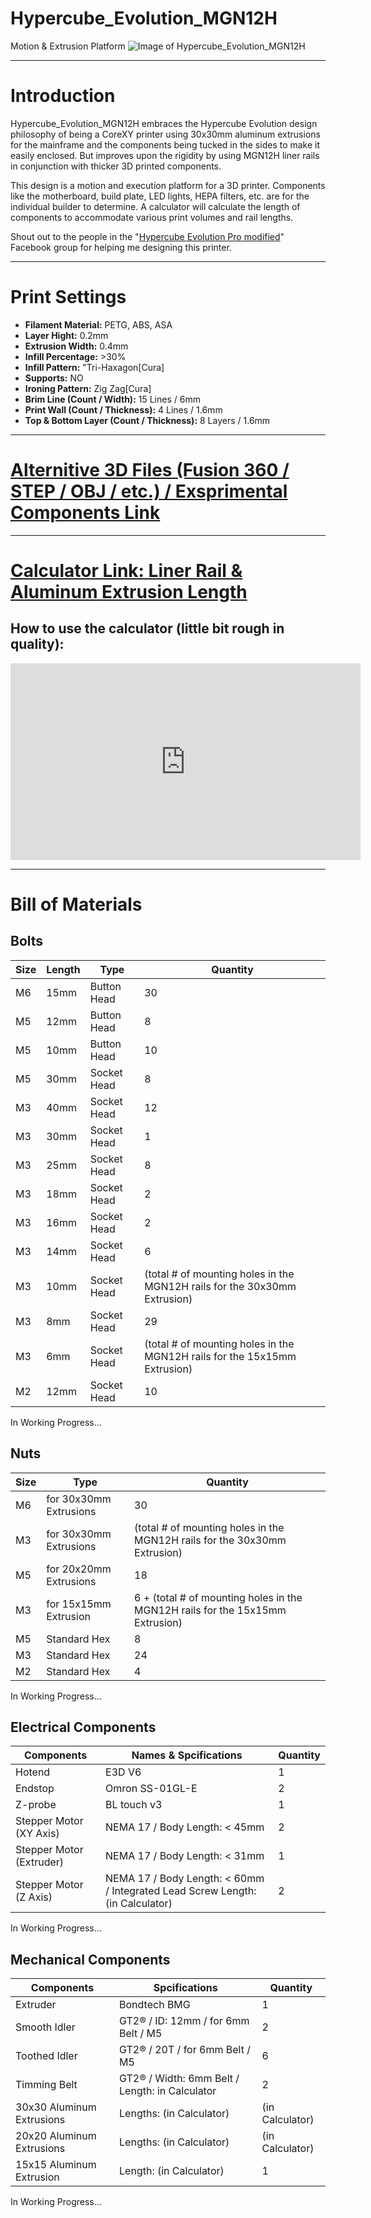 # Hypercube_Evolution_MGN12H
Motion &amp; Extrusion Platform
![Image of Hypercube_Evolution_MGN12H](file:///Users/peterkim/Desktop/Hypercube_Evolution_MGN12H%20(v69~recovered).png)

---

# Introduction
Hypercube_Evolution_MGN12H embraces the Hypercube Evolution design philosophy of being a CoreXY printer using 30x30mm aluminum extrusions for the mainframe and the components being tucked in the sides to make it easily enclosed. But improves upon the rigidity by using MGN12H liner rails in conjunction with thicker 3D printed components.

This design is a motion and execution platform for a 3D printer. Components like the motherboard, build plate, LED lights, HEPA filters, etc. are for the individual builder to determine. A calculator will calculate the length of components to accommodate various print volumes and rail lengths.

Shout out to the people in the "[Hypercube Evolution Pro modified](https://www.facebook.com/groups/hevopro/)" Facebook group for helping me designing this printer.

---

# Print Settings
- **Filament Material:** PETG, ABS, ASA
- **Layer Hight:** 0.2mm
- **Extrusion Width:** 0.4mm
- **Infill Percentage:** >30%
- **Infill Pattern:** "Tri-Haxagon[Cura]
- **Supports:** NO
- **Ironing Pattern:** Zig Zag[Cura]
- **Brim Line (Count / Width):** 15 Lines / 6mm
- **Print Wall (Count / Thickness):** 4 Lines / 1.6mm
- **Top & Bottom Layer (Count / Thickness):** 8 Layers / 1.6mm

---

# [Alternitive 3D Files (Fusion 360 / STEP / OBJ / etc.) / Exsprimental Components Link](https://a360.co/33fj55M)

---

# [Calculator Link: Liner Rail & Aluminum Extrusion Length](https://docs.google.com/spreadsheets/d/1z5ObTX2y20HfxdOqHHtOSIN-e-pqkRhXmnSUIc6pu8w/edit?usp=sharing)
## How to use the calculator (little bit rough in quality): 
<iframe width="560" height="315" src="https://www.youtube.com/embed/7c40CwL1CLM" frameborder="0" allow="accelerometer; autoplay; encrypted-media; gyroscope; picture-in-picture" allowfullscreen></iframe>

---

# Bill of Materials

## Bolts
Size | Length | Type | Quantity
--- | --- | --- | --- |
M6 | 15mm | Button Head | 30
M5 | 12mm | Button Head | 8
M5 | 10mm | Button Head | 10
M5 | 30mm | Socket Head | 8
M3 | 40mm | Socket Head | 12
M3 | 30mm | Socket Head | 1
M3 | 25mm | Socket Head | 8
M3 | 18mm | Socket Head | 2
M3 | 16mm | Socket Head | 2
M3 | 14mm | Socket Head | 6
M3 | 10mm | Socket Head | (total # of mounting holes in the MGN12H rails for the 30x30mm Extrusion) 
M3 | 8mm | Socket Head | 29
M3 | 6mm | Socket Head | (total # of mounting holes in the MGN12H rails for the 15x15mm Extrusion) 
M2 | 12mm | Socket Head | 10
In Working Progress...

## Nuts
Size | Type | Quantity
--- | --- | --- |
M6 | for 30x30mm Extrusions | 30
M3 | for 30x30mm Extrusions | (total # of mounting holes in the MGN12H rails for the 30x30mm Extrusion) 
M5 | for 20x20mm Extrusions | 18
M3 | for 15x15mm Extrusion | 6 + (total # of mounting holes in the MGN12H rails for the 15x15mm Extrusion) 
M5 | Standard Hex | 8
M3 | Standard Hex | 24
M2 | Standard Hex | 4
In Working Progress...

## Electrical Components
Components | Names & Spcifications | Quantity
--- | --- | --- |
Hotend | E3D V6 | 1
Endstop | Omron SS-01GL-E | 2
Z-probe | BL touch v3 | 1
Stepper Motor (XY Axis) | NEMA 17 / Body Length: < 45mm | 2
Stepper Motor (Extruder) | NEMA 17 / Body Length: < 31mm | 1
Stepper Motor (Z Axis) |  NEMA 17 / Body Length: < 60mm / Integrated Lead Screw Length: (in Calculator) | 2
In Working Progress...

## Mechanical Components
Components | Spcifications | Quantity
--- | --- | --- |
Extruder | Bondtech BMG | 1
Smooth Idler | GT2® / ID: 12mm / for 6mm Belt / M5 | 2
Toothed Idler | GT2® / 20T / for 6mm Belt / M5 | 6
Timming Belt | GT2® / Width: 6mm Belt / Length: in Calculator | 2
30x30 Aluminum Extrusions | Lengths: (in Calculator) | (in Calculator)
20x20 Aluminum Extrusions | Lengths: (in Calculator) | (in Calculator)
15x15 Aluminum Extrusion | Length: (in Calculator) | 1
In Working Progress...

